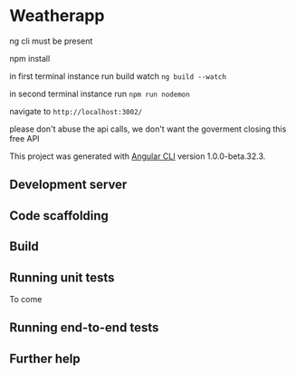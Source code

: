 # Weatherapp

ng cli must be present

npm install

in first terminal instance run build watch `ng build --watch`

in second terminal instance run `npm run nodemon`

navigate to `http://localhost:3002/`

please don't abuse the api calls, we don't want the goverment closing this free API


This project was generated with [Angular CLI](https://github.com/angular/angular-cli) version 1.0.0-beta.32.3.

## Development server
<!--Run `ng serve` for a dev server. Navigate to `http://localhost:4200/`. The app will automatically reload if you change any of the source files.-->

## Code scaffolding

<!--Run `ng generate component component-name` to generate a new component. You can also use `ng generate directive/pipe/service/class/module`.-->

## Build

<!--Run `ng build` to build the project. The build artifacts will be stored in the `dist/` directory. Use the `-prod` flag for a production build.-->

## Running unit tests

To come
<!--Run `ng test` to execute the unit tests via [Karma](https://karma-runner.github.io).-->

## Running end-to-end tests

<!--Run `ng e2e` to execute the end-to-end tests via [Protractor](http://www.protractortest.org/).
Before running the tests make sure you are serving the app via `ng serve`.-->

## Further help

<!--To get more help on the Angular CLI use `ng help` or go check out the [Angular CLI README](https://github.com/angular/angular-cli/blob/master/README.md).-->
